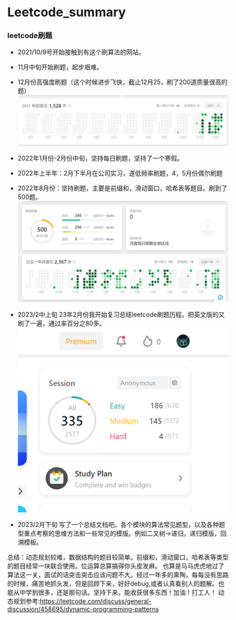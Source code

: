 # Leetcode_summary
### leetcode刷题
  - 2021/10/9号开始接触到有这个刷算法的网站。
  - 11月中旬开始刷题，起步艰难。
  - 12月份高强度刷题（这个时候进步飞快，截止12月25，刷了200道质量很高的题）
![001](./Pics/001.PNG)

  - 2022年1月份-2月份中旬，坚持每日刷题，坚持了一个寒假。
  - 2022年上半年：2月下半月在公司实习，遂低频率刷题，4，5月份偶尔刷题
  - 2022年8月份：坚持刷题，主要是前缀和，滑动窗口，哈希表等题目。刷到了500题。
![002](./Pics/002.PNG)
  - 2023/2中上旬 23年2月份我开始复习总结leetcode刷题历程。把英文版的又刷了一遍，通过率百分之80多。
![003](./Pics/003.PNG)
  - 2023/2月下旬 写了一个总结文档吧。各个模块的算法常见题型，以及各种题型重点考察的思维方法和一些常见的模版。例如二叉树->递归，递归模版，回溯模板。



 总结：动态规划较难，数据结构的题目较简单。前缀和，滑动窗口，哈希表等类型的题目经常一块联合使用。位运算总算搞得你头皮发麻。
  也算是马马虎虎地过了算法这一关，面试的话突击突击应该问题不大。经过一年多的熏陶，每每没有思路的时候，痛苦地抓头发，但是回顾下来，好好debug,或者认真看别人的题解。也能从中学到很多，还是那句话。坚持下来，能收获很多东西！加油！打工人！
动态规划参考:https://leetcode.com/discuss/general-discussion/458695/dynamic-programming-patterns

